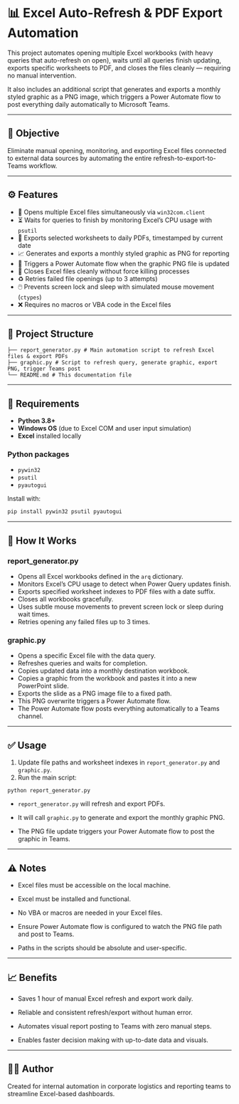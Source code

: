 # 📊 Excel Auto-Refresh & PDF Export Automation

This project automates opening multiple Excel workbooks (with heavy queries that auto-refresh on open), waits until all queries finish updating, exports specific worksheets to PDF, and closes the files cleanly — requiring no manual intervention.

It also includes an additional script that generates and exports a monthly styled graphic as a PNG image, which triggers a Power Automate flow to post everything daily automatically to Microsoft Teams.

---

## 🚀 Objective

Eliminate manual opening, monitoring, and exporting Excel files connected to external data sources by automating the entire refresh-to-export-to-Teams workflow.

---

## ⚙️ Features

- 🔄 Opens multiple Excel files simultaneously via `win32com.client`
- ⏳ Waits for queries to finish by monitoring Excel’s CPU usage with `psutil`
- 📂 Exports selected worksheets to daily PDFs, timestamped by current date
- 📈 Generates and exports a monthly styled graphic as PNG for reporting
- 🤖 Triggers a Power Automate flow when the graphic PNG file is updated
- 🛑 Closes Excel files cleanly without force killing processes
- ♻️ Retries failed file openings (up to 3 attempts)
- 🖱️ Prevents screen lock and sleep with simulated mouse movement (`ctypes`)
- ❌ Requires no macros or VBA code in the Excel files

---

## 📁 Project Structure
```
├── report_generator.py # Main automation script to refresh Excel files & export PDFs
├── graphic.py # Script to refresh query, generate graphic, export PNG, trigger Teams post
└── README.md # This documentation file
```

---

## 🧰 Requirements

- **Python 3.8+**
- **Windows OS** (due to Excel COM and user input simulation)
- **Excel** installed locally

### Python packages

- `pywin32`
- `psutil`
- `pyautogui`

Install with:

```bash
pip install pywin32 psutil pyautogui
```

---

## 🧠 How It Works

### report_generator.py

- Opens all Excel workbooks defined in the `arq` dictionary.
- Monitors Excel’s CPU usage to detect when Power Query updates finish.
- Exports specified worksheet indexes to PDF files with a date suffix.
- Closes all workbooks gracefully.
- Uses subtle mouse movements to prevent screen lock or sleep during wait times.
- Retries opening any failed files up to 3 times.

### graphic.py

- Opens a specific Excel file with the data query.
- Refreshes queries and waits for completion.
- Copies updated data into a monthly destination workbook.
- Copies a graphic from the workbook and pastes it into a new PowerPoint slide.
- Exports the slide as a PNG image file to a fixed path.
- This PNG overwrite triggers a Power Automate flow.
- The Power Automate flow posts everything automatically to a Teams channel.

---

## ✅ Usage

1. Update file paths and worksheet indexes in `report_generator.py` and `graphic.py`.
2. Run the main script:

`python report_generator.py`
- `report_generator.py` will refresh and export PDFs.

- It will call `graphic.py` to generate and export the monthly graphic PNG.

- The PNG file update triggers your Power Automate flow to post the graphic in Teams.

---

## ⚠️ Notes

- Excel files must be accessible on the local machine.

- Excel must be installed and functional.

- No VBA or macros are needed in your Excel files.

- Ensure Power Automate flow is configured to watch the PNG file path and post to Teams.

- Paths in the scripts should be absolute and user-specific.

---

## 📈 Benefits

- Saves 1 hour of manual Excel refresh and export work daily.

- Reliable and consistent refresh/export without human error.

- Automates visual report posting to Teams with zero manual steps.

- Enables faster decision making with up-to-date data and visuals.

---

## 👨‍💻 Author

Created for internal automation in corporate logistics and reporting teams to streamline Excel-based dashboards.
